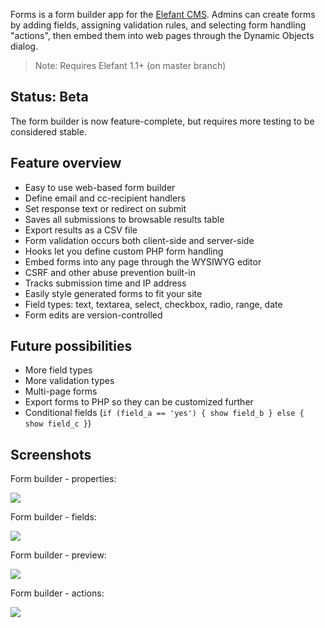 Forms is a form builder app for the [Elefant CMS](http://www.elefantcms.com/).
Admins can create forms by adding fields, assigning validation rules, and
selecting form handling "actions", then embed them into web pages through
the Dynamic Objects dialog.

> Note: Requires Elefant 1.1+ (on master branch)

## Status: Beta

The form builder is now feature-complete, but requires more testing
to be considered stable.

## Feature overview

* Easy to use web-based form builder
* Define email and cc-recipient handlers
* Set response text or redirect on submit
* Saves all submissions to browsable results table
* Export results as a CSV file
* Form validation occurs both client-side and server-side
* Hooks let you define custom PHP form handling
* Embed forms into any page through the WYSIWYG editor
* CSRF and other abuse prevention built-in
* Tracks submission time and IP address
* Easily style generated forms to fit your site
* Field types: text, textarea, select, checkbox, radio, range, date
* Form edits are version-controlled

## Future possibilities

* More field types
* More validation types
* Multi-page forms
* Export forms to PHP so they can be customized further
* Conditional fields (`if (field_a == 'yes') { show field_b } else { show field_c }`)

## Screenshots

Form builder - properties:

![](http://jbroadway.github.com/form/form_properties.png)

Form builder - fields:

![](http://jbroadway.github.com/form/form_fields.png)

Form builder - preview:

![](http://jbroadway.github.com/form/form_preview.png)

Form builder - actions:

![](http://jbroadway.github.com/form/form_actions.png)
